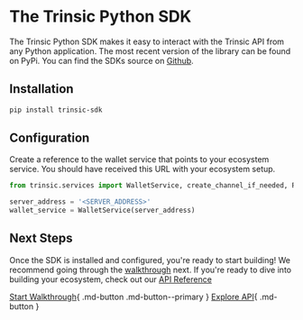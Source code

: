 # The Trinsic Python SDK

The Trinsic Python SDK makes it easy to interact with the Trinsic API from any Python application. The most recent version of the library can be found on PyPi. You can find the SDKs source on [Github](https://github.com/trinsic-id/sdk/python).

## Installation
```bash
pip install trinsic-sdk
```

## Configuration

Create a reference to the wallet service that points to your ecosystem service. You should have received this URL with your ecosystem setup. 

```python
from trinsic.services import WalletService, create_channel_if_needed, ProviderService

server_address = '<SERVER_ADDRESS>'
wallet_service = WalletService(server_address)
```

## Next Steps

Once the SDK is installed and configured, you're ready to start building! We recommend going through the [walkthrough](./vaccination-python.md) next. If you're ready to dive into building your ecosystem, check out our [API Reference](/reference/index.md)

[Start Walkthrough](./vaccination-python.md){ .md-button .md-button--primary } [Explore API](/reference/index.md){ .md-button }
